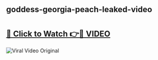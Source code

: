 ## goddess-georgia-peach-leaked-video 

# <h2><a href="http://freeplayer.one?title=goddess-georgia-peach-leaked-video&ref=21J">🔗 Click to Watch 👉🔴 VIDEO</a></h2>

<a href="http://freeplayer.one?title=goddess-georgia-peach-leaked-video&ref=21J" rel="nofollow" data-target="animated-image.originalLink"><img src="https://i.ibb.co.com/xMMVF88/686577567.gif" alt="Viral Video Original" style="max-width: 100%; display: inline-block;" data-target="animated-image.originalImage"></a>

